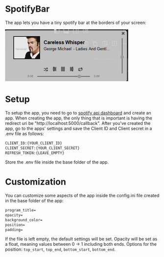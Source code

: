 # SpotifyBar 
The app lets you have a tiny spotify bar at the borders of your screen:

![alt text](resources/images/example.png)

# Setup
To setup the app, you need to go to [spotify api dashboard](https://developer.spotify.com/dashboard) and create an app.
When creating the app, the only thing that is important is having the redirect uri be "http://localhost:5000/callback".
After you've created the app, go to the apps' settings and save the Client ID and Client secret in a .env file as follows:

    CLIENT_ID:{YOUR_CLIENT_ID}
    CLIENT_SECRET:{YOUR_CLIENT_SECRET}
    REFRESH_TOKEN:{LEAVE_EMPTY}

Store the .env file inside the base folder of the app.

# Customization
You can customize some aspects of the app inside the config.ini file created in the base folder of the app:

    program_title=
    opacity=
    background_color=
    position=
    padding=

If the file is left empty, the default settings will be set.
Opacity will be set as a float, meaning values between 0 -> 1 including both ends.
Options for the position: `top_start`, `top_end`, `bottom_start`, `bottom_end`.
